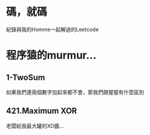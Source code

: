 # 碼，就碼
紀錄與我的Homme一起解過的Leetcode

# 程序猿的murmur...
## 1-TwoSum
如果我們連兩個數字加起來都不會，那我們跟猩猩有什麼區別

## 421.Maximum XOR
老闆給我最大罐的XO醬...
